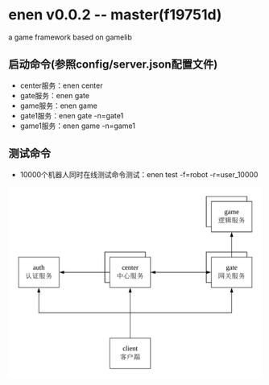 # enen v0.0.2 -- master(f19751d)
a game framework based on gamelib

## 启动命令(参照config/server.json配置文件)

- center服务：enen center
- gate服务：enen gate
- game服务：enen game
- gate1服务：enen gate -n=gate1
- game1服务：enen game -n=game1

## 测试命令

- 10000个机器人同时在线测试命令测试：enen test -f=robot -r=user_10000

![enenserver1](https://github.com/laonsx/pngs/blob/master/enen_server_1.png)
